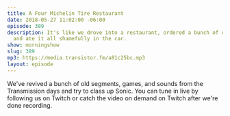 ```yaml
---
title: A Four Michelin Tire Restaurant
date: 2018-05-27 11:02:00 -06:00
episode: 389
description: It's like we drove into a restaurant, ordered a bunch of old segments,
  and ate it all shamefully in the car.
show: morningshow
slug: 389
mp3: https://media.transistor.fm/a81c25bc.mp3
layout: episode
---
```


We've revived a bunch of old segments, games, and sounds from the Transmission days and try to class up Sonic. You can tune in live by following us on Twitch or catch the video on demand on Twitch after we're done recording.